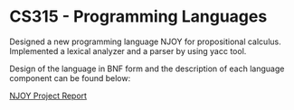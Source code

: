 # CS315 - Programming Languages
 
 Designed a new programming language NJOY for propositional calculus. 
 Implemented a lexical analyzer and a parser by using yacc tool.
 
 Design of the language in BNF form and the description of each language component can be found below: 

[NJOY Project Report](cs315f17_group09.pdf)

